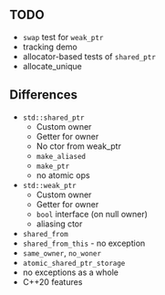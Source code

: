 ## TODO

* `swap` test for `weak_ptr`
* tracking demo
* allocator-based tests of `shared_ptr`
* allocate_unique


## Differences

* `std::shared_ptr`
    * Custom owner
    * Getter for owner
    * No ctor from weak_ptr
    * `make_aliased`
    * `make_ptr`
    * no atomic ops
* `std::weak_ptr`
    * Custom owner
    * Getter for owner
    * `bool` interface (on null owner)
    * aliasing ctor
* `shared_from`
* `shared_from_this` - no exception
* `same_owner`, `no_woner`
* `atomic_shared_ptr_storage`
* no exceptions as a whole
* C++20 features

